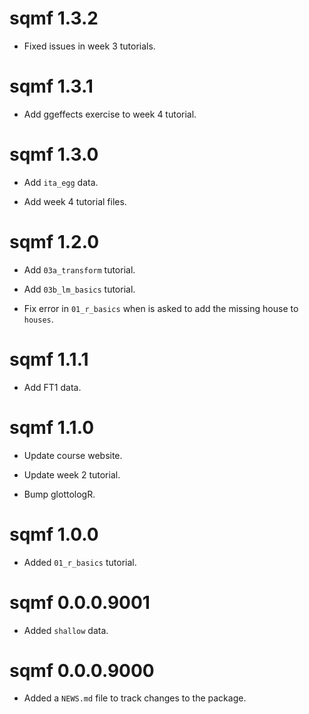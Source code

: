 # sqmf 1.3.2

* Fixed issues in week 3 tutorials.





# sqmf 1.3.1

* Add ggeffects exercise to week 4 tutorial.




# sqmf 1.3.0

* Add `ita_egg` data.

* Add week 4 tutorial files.




# sqmf 1.2.0

* Add `03a_transform` tutorial.

* Add `03b_lm_basics` tutorial.

* Fix error in `01_r_basics` when is asked to add the missing house to `houses`.




# sqmf 1.1.1

* Add FT1 data.



# sqmf 1.1.0

* Update course website.

* Update week 2 tutorial.

* Bump glottologR.



# sqmf 1.0.0

* Added `01_r_basics` tutorial.




# sqmf 0.0.0.9001

* Added `shallow` data.

# sqmf 0.0.0.9000

* Added a `NEWS.md` file to track changes to the package.
